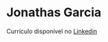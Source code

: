 <h1>Jonathas Garcia</h1>

Currículo disponível no [Linkedin](http://linkedin.com/in/jonathas-garcia)


